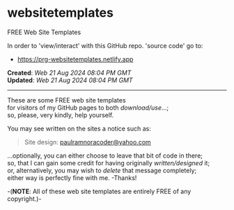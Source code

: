 # websitetemplates  
FREE Web Site Templates  

In order to 'view/interact' with this GitHub repo. 'source code' go to:  
- https://prg-websitetemplates.netlify.app  

**Created**: *Web 21 Aug 2024 08:04 PM GMT*  
**Updated**: *Web 21 Aug 2024 08:04 PM GMT*  

----

These are some FREE web site templates   
for visitors of my GitHub pages to both *download/use*...;     
so, please, very kindly, help yourself.  

You may see written on the sites a notice such as:    

> Site design: paulramnoracoder@yahoo.com  

...optionally, you can either choose to leave that bit of code in there;      
so, that I can gain some credit for having originally *written/designed* it;      
or, alternatively, you may wish to *delete* that message completely;    
either way is perfectly fine with me. -Thanks!  

-(**NOTE**: All of these web site templates are entirely FREE of any copyright.)-


